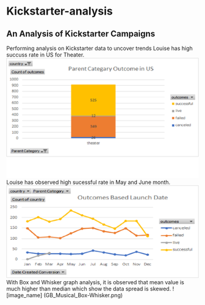 # Kickstarter-analysis
## An Analysis of Kickstarter Campaigns
Performing analysis on Kickstarter data to uncover trends
Louise has high succuss rate in US for Theater.
![image_name](Parent_Theater_Category_US.png)
Louise has observed high sucessful rate in May and June month.
![image_name](OutcomesBasedLuanchDate.png)
With Box and Whisker graph analysis, it is observed that mean value is much higher than median which show the data spread is skewed.
![image_name] (GB_Musical_Box-Whisker.png)
